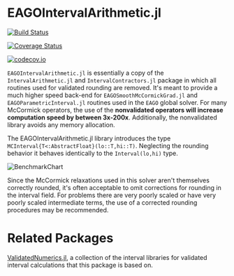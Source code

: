 # EAGOIntervalArithmetic.jl #

[![Build Status](https://travis-ci.org/MatthewStuber/EAGOIntervalArithmetic.jl.svg?branch=master)](https://travis-ci.org/MatthewStuber/EAGOIntervalArithmetic.jl)

[![Coverage Status](https://coveralls.io/repos/MatthewStuber/EAGOIntervalArithmetic.jl/badge.svg?branch=master&service=github)](https://coveralls.io/github/MatthewStuber/EAGOIntervalArithmetic.jl?branch=master)

[![codecov.io](http://codecov.io/github/MatthewStuber/EAGOIntervalArithmetic.jl/coverage.svg?branch=master)](http://codecov.io/github/MatthewStuber/EAGOIntervalArithmetic.jl?branch=master)

`EAGOIntervalArithmetic.jl` is essentially a copy of the `IntervalArithmetic.jl` and `IntervalContractors.jl`
package in which all routines used for validated rounding are removed. It's meant to provide
a much higher speed back-end for `EAGOSmoothMcCormickGrad.jl` and `EAGOParametricInterval.jl`
routines used in the `EAGO` global solver. For many McCormick operators, the use of the **nonvalidated operators will increase computation speed by between 3x-200x**. Additionally, the nonvalidated library avoids any memory allocation.

The EAGOIntervalArithmetic.jl library introduces the type `MCInterval{T<:AbstractFloat}(lo::T,hi::T)`. Neglecting the rounding behavior it behaves identically to the `Interval(lo,hi)` type.


![BenchmarkChart](https://github.com/MatthewStuber/EAGOIntervalArithmetic.jl/blob/master/docs/BenchmarkChart.jpg)

Since the McCormick relaxations used in this solver aren't themselves correctly rounded, it's often acceptable to omit corrections for rounding in the interval field. For problems there are very poorly scaled or have very poorly scaled intermediate terms, the use of a corrected rounding procedures may be recommended.

# Related Packages
[ValidatedNumerics.jl](https://github.com/JuliaIntervals/ValidatedNumerics.jl), a collection of the interval libraries for validated interval calculations that this package is based on.

